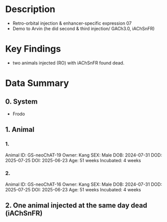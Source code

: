 # Description
- Retro-orbital injection & enhancer-specific expression 07
- Demo to Arvin (he did second & third injection/ GACh3.0, iAChSnFR)
# Key Findings
- two animals injected (RO) with iAChSnFR found dead.
# Data Summary

## 0. System
- Frodo

## 1. Animal
### 1.
Animal ID: GS-neoChAT-19
Owner: Kang
SEX: Male
DOB: 2024-07-31
DOD: 2025-07-25
DOI: 2025-06-23
Age: 51 weeks
Incubated: 4 weeks 

### 2.
Animal ID: GS-neoChAT-16
Owner: Kang
SEX: Male
DOB: 2024-07-31
DOD: 2025-07-25
DOI: 2025-06-23
Age: 51 weeks
Incubated: 4 weeks 

## 2. One animal injected at the same day dead (iAChSnFR)